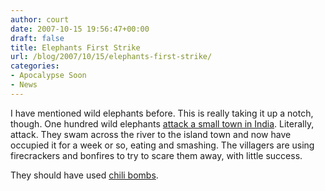 ```yaml
---
author: court
date: 2007-10-15 19:56:47+00:00
draft: false
title: Elephants First Strike
url: /blog/2007/10/15/elephants-first-strike/
categories:
- Apocalypse Soon
- News
---
```


I have mentioned wild elephants before.  This is really taking it up a notch, though.  One hundred wild elephants [attack a small town in India](http://cnews.canoe.ca/CNEWS/World/2007/10/13/4573545-ap.html).  Literally, attack.  They swam across the river to the island town and now have occupied it for a week or so, eating and smashing.  The villagers are using firecrackers and bonfires to try to scare them away, with little success.

They should have used [chili bombs](http://www.vallentyne.com/blog/2005/08/26/world-perspective/).
